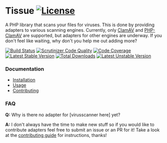 # Tissue [![License](https://poser.pugx.org/cleentfaar/tissue/license.svg)](https://packagist.org/packages/cleentfaar/tissue)

A PHP library that scans your files for viruses. This is done by providing adapters to various scanning engines.
Currently, only [ClamAV](https://github.com/cleentfaar/tissue-clamav-adapter) and [PHP-ClamAV](https://github.com/cleentfaar/tissue-clamavphp-adapter) are supported,
but adapters for other engines are underway. If you don't feel like waiting, why don't you help me out adding more?

[![Build Status](https://secure.travis-ci.org/cleentfaar/tissue.svg)](http://travis-ci.org/cleentfaar/tissue)
[![Scrutinizer Code Quality](https://scrutinizer-ci.com/g/cleentfaar/tissue/badges/quality-score.png?b=master)](https://scrutinizer-ci.com/g/cleentfaar/tissue/?branch=master)
[![Code Coverage](https://scrutinizer-ci.com/g/cleentfaar/tissue/badges/coverage.png?b=master)](https://scrutinizer-ci.com/g/cleentfaar/tissue/?branch=master)<br/>
[![Latest Stable Version](https://poser.pugx.org/cleentfaar/tissue/v/stable.svg)](https://packagist.org/packages/cleentfaar/tissue)
[![Total Downloads](https://poser.pugx.org/cleentfaar/tissue/downloads.svg)](https://packagist.org/packages/cleentfaar/tissue)
[![Latest Unstable Version](https://poser.pugx.org/cleentfaar/tissue/v/unstable.svg)](https://packagist.org/packages/cleentfaar/tissue)


### Documentation

- [Installation](Resources/doc/installation.md)
- [Usage](Resources/doc/usage.md)
- [Contributing](Resources/doc/contributing.md)


### FAQ

**Q:** Why is there no adapter for [virusscanner here] yet?

**A:** I don't always have the time to make new stuff so if you would like to contribute adapters feel free to submit
an issue or an PR for it! Take a look at the [contributing guide](Resources/doc/contributing.md) for instructions, thanks!
